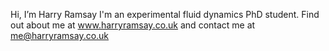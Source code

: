 Hi, I’m Harry Ramsay
I'm an experimental fluid dynamics PhD student.
Find out about me at www.harryramsay.co.uk and contact me at me@harryramsay.co.uk
